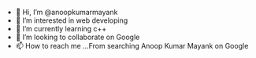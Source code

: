 - 👋 Hi, I’m @anoopkumarmayank
- 👀 I’m interested in web developing
- 🌱 I’m currently learning c++
- 💞️ I’m looking to collaborate on Google
- 📫 How to reach me ...From searching Anoop Kumar Mayank on Google

<!---
anoopkumarmayank/anoopkumarmayank is a ✨ special ✨ repository because its `README.md` (this file) appears on your GitHub profile.
You can click the Preview link to take a look at your changes.
--->
